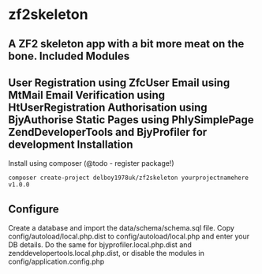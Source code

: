 zf2skeleton
===========
A ZF2 skeleton app with a bit more meat on the bone.
Included Modules
----------------
User Registration using ZfcUser
Email using MtMail
Email Verification using HtUserRegistration
Authorisation using BjyAuthorise
Static Pages using PhlySimplePage
ZendDeveloperTools and BjyProfiler for development
Installation
------------
Install using composer (@todo - register package!)
```
composer create-project delboy1978uk/zf2skeleton yourprojectnamehere v1.0.0
```
Configure
---------
Create a database and import the data/schema/schema.sql file.
Copy config/autoload/local.php.dist to config/autoload/local.php and enter your DB details.
Do the same for bjyprofiler.local.php.dist and zenddevelopertools.local.php.dist, or disable the modules in config/application.config.php

